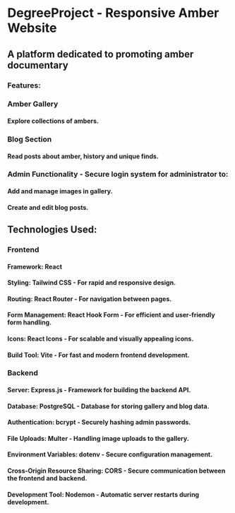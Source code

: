 # DegreeProject - Responsive Amber Website

## A platform dedicated to promoting amber documentary

### Features:

### Amber Gallery
#### Explore collections of ambers.

### Blog Section
#### Read posts about amber, history and unique finds.

### Admin Functionality - Secure login system for administrator to:
#### Add and manage images in gallery.
#### Create and edit blog posts.

## Technologies Used:

### Frontend
#### Framework: React
#### Styling: Tailwind CSS - For rapid and responsive design.
#### Routing: React Router - For navigation between pages.
#### Form Management: React Hook Form - For efficient and user-friendly form handling.
#### Icons: React Icons - For scalable and visually appealing icons.
#### Build Tool: Vite - For fast and modern frontend development.

### Backend
#### Server: Express.js - Framework for building the backend API.
#### Database: PostgreSQL - Database for storing gallery and blog data.
#### Authentication: bcrypt - Securely hashing admin passwords.
#### File Uploads: Multer - Handling image uploads to the gallery.
#### Environment Variables: dotenv - Secure configuration management.
#### Cross-Origin Resource Sharing: CORS - Secure communication between the frontend and backend.
#### Development Tool: Nodemon - Automatic server restarts during development.
